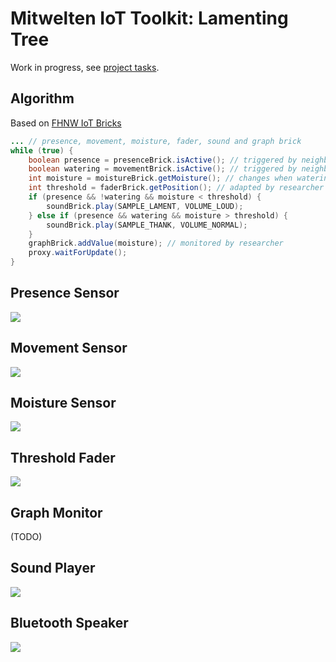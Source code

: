 # Mitwelten IoT Toolkit: Lamenting Tree

Work in progress, see [project tasks](https://github.com/orgs/mitwelten/projects/29/views/1).

## Algorithm
Based on [FHNW IoT Bricks](https://github.com/tamberg/fhnw-iot-bricks)

```Java
... // presence, movement, moisture, fader, sound and graph brick
while (true) {
    boolean presence = presenceBrick.isActive(); // triggered by neighbor
    boolean watering = movementBrick.isActive(); // triggered by neighbor
    int moisture = moistureBrick.getMoisture(); // changes when watering
    int threshold = faderBrick.getPosition(); // adapted by researcher
    if (presence && !watering && moisture < threshold) {
        soundBrick.play(SAMPLE_LAMENT, VOLUME_LOUD);
    } else if (presence && watering && moisture > threshold) {
        soundBrick.play(SAMPLE_THANK, VOLUME_NORMAL);
    }
    graphBrick.addValue(moisture); // monitored by researcher
    proxy.waitForUpdate();
}
```

## Presence Sensor
<img src="https://live.staticflickr.com/65535/53555498743_8b6eb4584d_n.jpg"/>

## Movement Sensor
<img src="https://live.staticflickr.com/65535/53555296771_a5093d1c30_n.jpg"/>

## Moisture Sensor
<img src="https://live.staticflickr.com/65535/53555656209_ff78bec475_n.jpg"/>

## Threshold Fader
<img src="https://live.staticflickr.com/65535/53553968229_bcbe7178f5_n.jpg"/>

## Graph Monitor
(TODO)

## Sound Player
<img src="https://live.staticflickr.com/65535/53555296771_a5093d1c30_n.jpg"/>

## Bluetooth Speaker
<img src="https://live.staticflickr.com/65535/53554443987_3a80bd852b_n.jpg"/>
